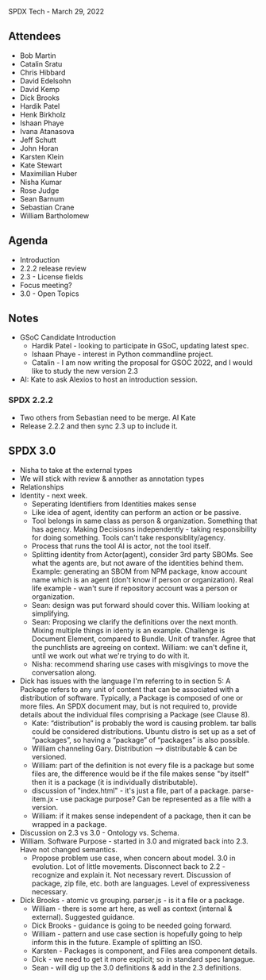 SPDX Tech - March 29, 2022

## Attendees

* Bob Martin
* Catalin Sratu
* Chris Hibbard
* David Edelsohn
* David Kemp
* Dick Brooks
* Hardik Patel
* Henk Birkholz
* Ishaan Phaye
* Ivana Atanasova
* Jeff Schutt
* John Horan
* Karsten Klein
* Kate Stewart
* Maximilian Huber
* Nisha Kumar
* Rose Judge
* Sean Barnum
* Sebastian Crane
* William Bartholomew

## Agenda

* Introduction
* 2.2.2 release review
* 2.3 - License fields
* Focus meeting?
* 3.0 - Open Topics

## Notes
* GSoC Candidate Introduction
   * Hardik Patel  -  looking to participate in GSoC,  updating latest spec.
   * Ishaan Phaye -  interest in Python commandline project.
   * Catalin - I am now writing the proposal for GSOC 2022, and I would like to study the new version 2.3
* AI: Kate to ask Alexios to host an introduction session.

### SPDX 2.2.2
* Two others from Sebastian need to be merge.   AI Kate
* Release 2.2.2 and then sync 2.3 up to include it.

##  SPDX 3.0
* Nisha to take at the external types
* We will stick with review & annother as annotation types
* Relationships
* Identity - next week.
   * Seperating Identifiers from Identities makes sense
   * Like idea of agent,  identity can perform an action or be passive.
   * Tool belongs in same class as person & organization.   Something that has agency.  Making Decisiosns independently - taking responsibility for doing something.   Tools can't take responsiblity/agency.
   * Process that runs the tool AI is actor, not the tool itself.
   * Splitting identity from Actor(agent), consider 3rd party SBOMs.  See what the agents are, but not aware of the identities behind them.  Example:  generating an SBOM from NPM package,  know account name which is an agent (don't know if person or organization).    Real life example - wan't sure if repository account was a person or organization.
   * Sean:  design was put forward should cover this.   William looking at simplifying.
   * Sean:  Proposing we clarify the definitions over the next month.   Mixing multiple things in identy is an example.   Challenge is Document Element, compared to Bundle.   Unit of transfer.     Agree that the punchlists are agreeing on context.   William:  we can't define it, until we work out what we're trying to do with it.
   * Nisha: recommend sharing use cases with misgivings to move the conversation along.
* Dick has issues with the language I'm referring to in section 5: A Package refers to any unit of content that can be associated with a distribution of software. Typically, a Package is composed of one or more files. An SPDX document may, but is not required to, provide details about the individual files comprising a Package (see Clause 8).
     * Kate: “distribution” is probably the word is causing problem.   tar balls could be considered distributions.  Ubuntu distro is set up as a set of “packages”, so having a “package” of “packages” is also possible.
     * William channeling Gary.  Distribution --> distributable & can be versioned.
     * William:  part of the definition is not every file is a package but some files are, the difference would be if the file makes sense "by itself" then it is a package (it is individually distributable).
     * discussion of "index.html" - it's just a file, part of a package.    parse-item.jx - use package purpose?  Can be represented as a file with a version.
     * William:  if it makes sense independent of a package, then it can be wrapped in a package.
* Discussion on 2.3 vs 3.0 - Ontology vs. Schema.
* William. Software Purpose - started in 3.0 and migrated back into 2.3.   Have not changed semantics.
   * Propose problem use case, when concern about model.    3.0 in evolution.  Lot of little movements.   Disconnect back to 2.2 - recognize and explain it.  Not necessary revert.
Discussion of package, zip file, etc.   both are languages.  Level of expressiveness necessary.
* Dick Brooks - atomic vs grouping.    parser.js - is it a file or a package.
   * William - there is some art here,  as well as context (internal & external).   Suggested guidance.
   * Dick Brooks - guidance is going to be needed going forward.
   * William - pattern and use case section is hopefully going to help inform this in the future.  Example of splitting an ISO.
   * Karsten - Packages is component,  and Files area component details.
   * Dick - we need to get it more explicit;  so in standard spec langague.
   * Sean - will dig up the 3.0 definitions  & add in the 2.3 definitions.

